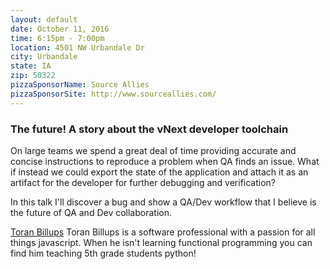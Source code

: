 ```yaml
---
layout: default
date: October 11, 2016
time: 6:15pm - 7:00pm
location: 4501 NW Urbandale Dr
city: Urbandale
state: IA
zip: 50322
pizzaSponsorName: Source Allies
pizzaSponsorSite: http://www.sourceallies.com/
---
```


### The future! A story about the vNext developer toolchain

On large teams we spend a great deal of time providing accurate and concise instructions to reproduce a problem when QA finds an issue. What if instead we could export the state of the application and attach it as an artifact for the developer for further debugging and verification?

In this talk I'll discover a bug and show a QA/Dev workflow that I believe is the future of QA and Dev collaboration.

[Toran Billups](https://twitter.com/toranb) Toran Billups is a software professional with a passion for all things javascript. When he isn't learning functional programming you can find him teaching 5th grade students python!
